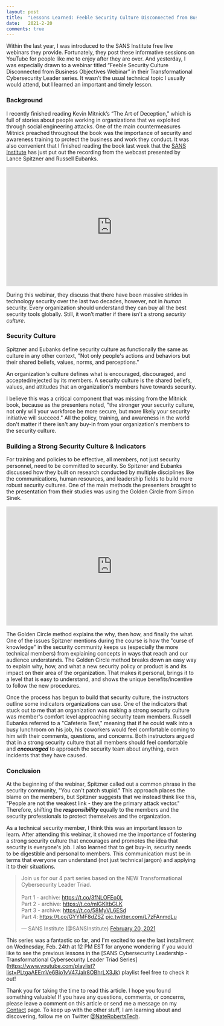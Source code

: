 ```yaml
---
layout: post
title:  "Lessons Learned: Feeble Security Culture Disconnected from Business Objectives Webinar"
date:   2021-2-20
comments: true
---
```


<p class="intro"><span class="dropcap">W</span>ithin the last year, I was introduced to the SANS Institute free live webinars they provide. Fortunately, they post these informative sessions on YouTube for people like me to enjoy after they are over. And yesterday, I was especially drawn to a webinar titled “Feeble Security Culture Disconnected from Business Objectives Webinar” in their Transformational Cybersecurity Leader series. It wasn’t the usual technical topic I usually would attend, but I learned an important and timely lesson.
</p>

### Background

I recently finished reading Kevin Mitnick’s “The Art of Deception,” which is full of stories about people working in organizations that we exploited through social engineering attacks. One of the main countermeasures Mitnick preached throughout the book was the importance of security and awareness training to protect the business and work they conduct. It was also convenient that I finished reading the book last week that the [SANS Institute]( https://www.sans.org/) has just put out the recording from the webcast presented by Lance Spitzner and Russell Eubanks.

<center><iframe width="560" height="315" src="https://www.youtube.com/embed/zgbjSGY4svM" frameborder="0" allow="accelerometer; autoplay; clipboard-write; encrypted-media; gyroscope; picture-in-picture" allowfullscreen></iframe></center>

During this webinar, they discuss that there have been massive strides in technology security over the last two decades, however, not in _human_ security. Every organization should understand they can buy all the best security tools globally. Still, it won’t matter if there isn’t a strong _security culture_.

### Security Culture
Spitzner and Eubanks define security culture as functionally the same as culture in any other context, "Not only people's actions and behaviors but their shared beliefs, values, norms, and perceptions."

An organization's culture defines what is encouraged, discouraged, and accepted/rejected by its members. A security culture is the shared beliefs, values, and attitudes that an organization's members have towards security.

I believe this was a critical component that was missing from the Mitnick book, because as the presenters noted, "the stronger your security culture, not only will your workforce be more secure, but more likely your security initiative will succeed." All the policy, training, and awareness in the world don't matter if there isn't any buy-in from your organization's members to the security culture.

### Building a Strong Security Culture & Indicators

For training and policies to be effective, all members, not just security personnel, need to be committed to security. So Spitzner and Eubanks discussed how they built on research conducted by multiple disciplines like the communications, human resources, and leadership fields to build more robust security cultures. One of the main methods the presenters brought to the presentation from their studies was using the Golden Circle from Simon Sinek.

<center><iframe width="560" height="315" src="https://www.youtube.com/embed/qp0HIF3SfI4" frameborder="0" allow="accelerometer; autoplay; clipboard-write; encrypted-media; gyroscope; picture-in-picture" allowfullscreen></iframe></center>

The Golden Circle method explains the why, then how, and finally the what. One of the issues Spitzner mentions during the course is how the "curse of knowledge" in the security community keeps us (especially the more technical members) from explaining concepts in ways that reach and our audience understands. The Golden Circle method breaks down an easy way to explain why, how, and what a new security policy or product is and its impact on their area of the organization. That makes it personal, brings it to a level that is easy to understand, and shows the unique benefits/incentive to follow the new procedures.

Once the process has begun to build that security culture, the instructors outline some indicators organizations can use. One of the indicators that stuck out to me that an organization was making a strong security culture was member's comfort level approaching security team members. Russell Eubanks referred to a "Cafeteria Test," meaning that if he could walk into a busy lunchroom on his job, his coworkers would feel comfortable coming to him with their comments, questions, and concerns. Both instructors argued that in a strong security culture that all members should feel comfortable and ***encouraged*** to approach the security team about anything, even incidents that they have caused.

### Conclusion
At the beginning of the webinar, Spitzner called out a common phrase in the security community, "You can't patch stupid." This approach places the blame on the members, but Spitzner suggests that we instead think like this, "People are not the weakest link - they are the primary attack vector." Therefore, shifting the ***responsibility*** equally to the members and the security professionals to protect themselves and the organization.

As a technical security member, I think this was an important lesson to learn. After attending this webinar, it showed me the importance of fostering a strong security culture that encourages and promotes the idea that security is everyone's job. I also learned that to get buy-in, security needs to be digestible and personal to members. This communication must be in terms that everyone can understand (not just technical jargon) and applying it to their situations. 

<blockquote class="twitter-tweet tw-align-center"><p lang="en" dir="ltr">Join us for our 4 part series based on the NEW Transformational Cybersecurity Leader Triad. <br><br>Part 1 - archive: <a href="https://t.co/3fNLOFEo0L">https://t.co/3fNLOFEo0L</a><br>Part 2 - archive: <a href="https://t.co/mlGKItbGLK">https://t.co/mlGKItbGLK</a><br>Part 3 - archive: <a href="https://t.co/58MyVL6ESd">https://t.co/58MyVL6ESd</a><br>Part 4: <a href="https://t.co/GYYMF8dZSZ">https://t.co/GYYMF8dZSZ</a> <a href="https://t.co/L7zFAnmdLu">pic.twitter.com/L7zFAnmdLu</a></p>&mdash; SANS Institute (@SANSInstitute) <a href="https://twitter.com/SANSInstitute/status/1363159012569669640?ref_src=twsrc%5Etfw">February 20, 2021</a></blockquote> <script async src="https://platform.twitter.com/widgets.js" charset="utf-8"></script>

This series was a fantastic so far, and I'm excited to see the last installment on Wednesday, Feb. 24th at 12 PM EST for anyone wondering if you would like to see the previous lessons in the [SANS Cybersecurity Leadership - Transformational Cybersecurity Leader Triad Series] (https://www.youtube.com/playlist?list=PLtgaAEEmVe6Bio1vV47Jalr8OBhrLX3Jk) playlist feel free to check it out!

Thank you for taking the time to read this article. I hope you found something valuable! If you have any questions, comments, or concerns, please leave a comment on this article or send me a message on my [Contact]( https://naterobertstech.com/contact/) page. To keep up with the other stuff, I am learning about and discovering, follow me on Twitter [@NateRobertsTech]( https://twitter.com/naterobertstech).
